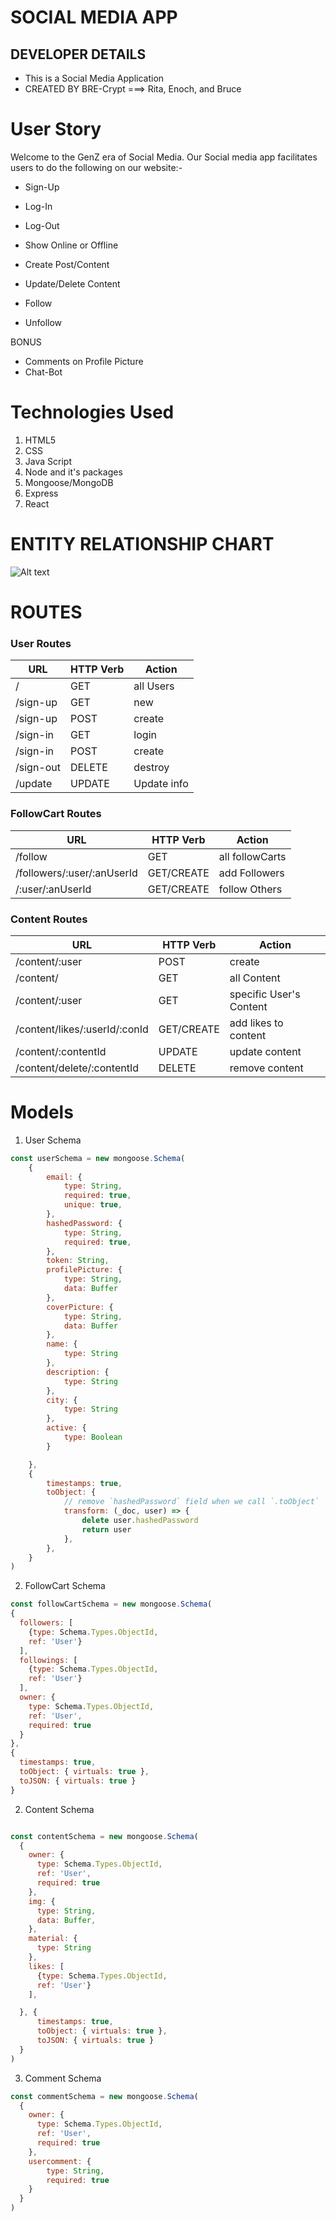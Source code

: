  
# SOCIAL MEDIA APP

## DEVELOPER DETAILS
- This is a Social Media Application
-  CREATED BY BRE-Crypt ===> Rita, Enoch, and Bruce

# User Story
Welcome to the GenZ era of Social Media. 
Our Social media app facilitates users to do the following on our website:-

- Sign-Up
- Log-In
- Log-Out
- Show Online or Offline

- Create Post/Content
- Update/Delete Content
- Follow
- Unfollow

BONUS

- Comments on Profile Picture
- Chat-Bot

# Technologies Used

1. HTML5
2. CSS
3. Java Script
4. Node and it's packages
5. Mongoose/MongoDB
6. Express
7. React



# ENTITY RELATIONSHIP CHART

![Alt text](img/App3-API.jpeg)

# ROUTES

### User Routes
| **URL**            | **HTTP Verb**|**Action**     |
|--------------------|--------------|---------------|
| /                  | GET          | all Users     |
| /sign-up           | GET          | new           |
| /sign-up           | POST         | create        |
| /sign-in           | GET          | login         |
| /sign-in           | POST         | create        |
| /sign-out          | DELETE       | destroy       |
| /update            | UPDATE       | Update info   |


### FollowCart Routes
| **URL**                        | **HTTP Verb**|**Action**       |
|--------------------------------|--------------|-----------------|
| /follow                        | GET          | all followCarts |
| /followers/:user/:anUserId     | GET/CREATE   | add Followers   |
| /:user/:anUserId               | GET/CREATE   | follow Others   |


### Content Routes
| **URL**                        | **HTTP Verb**|**Action**               |
|--------------------------------|--------------|-------------------------|
| /content/:user                 | POST         | create                  | 
| /content/                      | GET          | all Content             |
| /content/:user                 | GET          | specific User's Content |
| /content/likes/:userId/:conId  | GET/CREATE   | add likes to content    |
| /content/:contentId            | UPDATE       | update content          |
| /content/delete/:contentId     | DELETE       | remove content          |








# Models 
1. User Schema

```.js
const userSchema = new mongoose.Schema(
	{
		email: {
			type: String,
			required: true,
			unique: true,
		},
		hashedPassword: {
			type: String,
			required: true,
		},
		token: String,
		profilePicture: {
			type: String,
			data: Buffer
		},
		coverPicture: {
			type: String,
			data: Buffer
		},
		name: {
			type: String
		},
		description: {
			type: String
		},
		city: {
			type: String
		},
		active: {
			type: Boolean
		}

	},
	{
		timestamps: true,
		toObject: {
			// remove `hashedPassword` field when we call `.toObject`
			transform: (_doc, user) => {
				delete user.hashedPassword
				return user
			},
		},
	}
)
```

2. FollowCart Schema
```.js
const followCartSchema = new mongoose.Schema(
{
  followers: [
    {type: Schema.Types.ObjectId,
    ref: 'User'} 
  ],
  followings: [
    {type: Schema.Types.ObjectId,
    ref: 'User'} 
  ],
  owner: {
    type: Schema.Types.ObjectId,
    ref: 'User',
    required: true
  }
},
{
  timestamps: true,
  toObject: { virtuals: true },
  toJSON: { virtuals: true }
}
```


2. Content Schema

```.js

const contentSchema = new mongoose.Schema(
  {
    owner: {
      type: Schema.Types.ObjectId,
      ref: 'User',
      required: true
    }, 
    img: {
      type: String,
      data: Buffer,
    }, 
    material: {
      type: String
    },
    likes: [
      {type: Schema.Types.ObjectId,
      ref: 'User'} 
    ],

  }, {
      timestamps: true,
      toObject: { virtuals: true },
      toJSON: { virtuals: true }
  }
)

```

3. Comment Schema

```.js
const commentSchema = new mongoose.Schema(
  {
    owner: {
      type: Schema.Types.ObjectId,
      ref: 'User',
      required: true
    },
    usercomment: {
        type: String,
        required: true
    }
  }
)
```


